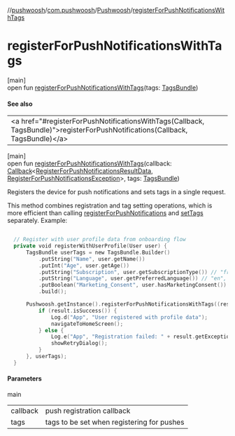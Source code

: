 //[pushwoosh](../../../index.md)/[com.pushwoosh](../index.md)/[Pushwoosh](index.md)/[registerForPushNotificationsWithTags](register-for-push-notifications-with-tags.md)

# registerForPushNotificationsWithTags

[main]\
open fun [registerForPushNotificationsWithTags](register-for-push-notifications-with-tags.md)(tags: [TagsBundle](../../com.pushwoosh.tags/-tags-bundle/index.md))

#### See also

| |
|---|
| &lt;a href=&quot;#registerForPushNotificationsWithTags(Callback, TagsBundle)&quot;&gt;registerForPushNotifications(Callback, TagsBundle)&lt;/a&gt; |

[main]\
open fun [registerForPushNotificationsWithTags](register-for-push-notifications-with-tags.md)(callback: [Callback](../../com.pushwoosh.function/-callback/index.md)&lt;[RegisterForPushNotificationsResultData](../-register-for-push-notifications-result-data/index.md), [RegisterForPushNotificationsException](../../com.pushwoosh.exception/-register-for-push-notifications-exception/index.md)&gt;, tags: [TagsBundle](../../com.pushwoosh.tags/-tags-bundle/index.md))

Registers the device for push notifications and sets tags in a single request. 

 This method combines registration and tag setting operations, which is more efficient than calling [registerForPushNotifications](register-for-push-notifications.md) and [setTags](set-tags.md) separately.  Example: 

```kotlin

  // Register with user profile data from onboarding flow
  private void registerWithUserProfile(User user) {
      TagsBundle userTags = new TagsBundle.Builder()
          .putString("Name", user.getName())
          .putInt("Age", user.getAge())
          .putString("Subscription", user.getSubscriptionType()) // "free", "premium"
          .putString("Language", user.getPreferredLanguage()) // "en", "es", "fr"
          .putBoolean("Marketing_Consent", user.hasMarketingConsent())
          .build();

      Pushwoosh.getInstance().registerForPushNotificationsWithTags((result) -> {
          if (result.isSuccess()) {
              Log.d("App", "User registered with profile data");
              navigateToHomeScreen();
          } else {
              Log.e("App", "Registration failed: " + result.getException().getMessage());
              showRetryDialog();
          }
      }, userTags);
  }

```

#### Parameters

main

| | |
|---|---|
| callback | push registration callback |
| tags | tags to be set when registering for pushes |
